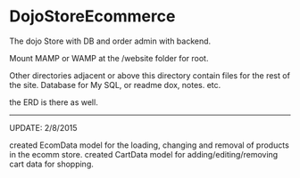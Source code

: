 # DojoStoreEcommerce
The dojo Store with DB and order admin with backend.

Mount MAMP or WAMP at the /website folder for root.

Other directories adjacent or above this directory contain files
for the rest of the site. Database for My SQL, or readme dox, notes. etc.

the ERD is there as well.

--------------------------------------------------------------------
UPDATE: 2/8/2015

created EcomData model for the loading, changing and removal of products in the ecomm store.
created CartData model for adding/editing/removing cart data for shopping.

